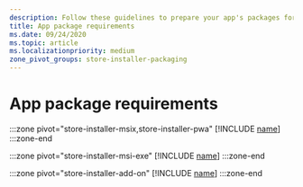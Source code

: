 ```yaml
---
description: Follow these guidelines to prepare your app's packages for submission to the Microsoft Store.
title: App package requirements
ms.date: 09/24/2020
ms.topic: article
ms.localizationpriority: medium
zone_pivot_groups: store-installer-packaging
---
```


# App package requirements

:::zone pivot="store-installer-msix,store-installer-pwa"
[!INCLUDE [name](../../../includes/store/msix/app-package-requirements.md)]
:::zone-end

:::zone pivot="store-installer-msi-exe"
[!INCLUDE [name](../../../includes/store/msi/app-package-requirements.md)]
:::zone-end

:::zone pivot="store-installer-add-on"
[!INCLUDE [name](../../../includes/store/add-on/app-package-requirements.md)]
:::zone-end
